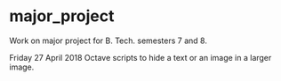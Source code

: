 # major_project
Work on major project for B. Tech. semesters 7 and 8.

Friday 27 April 2018
Octave scripts to hide a text or an image in a larger image.
